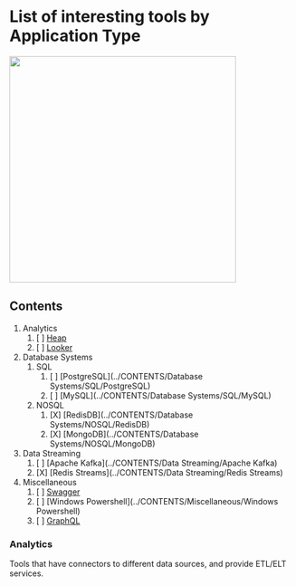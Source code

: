 # List of interesting tools by Application Type

<img src="https://octodex.github.com/images/privateinvestocat.jpg" width="400" height="400">

## Contents

1. Analytics
    1. [ ] [Heap](../CONTENTS/Analytics/Heap)
    2. [ ] [Looker](../CONTENTS/Analytics/Looker)
2. Database Systems
    1. SQL
        1. [ ] [PostgreSQL](../CONTENTS/Database Systems/SQL/PostgreSQL)
        2. [ ] [MySQL](../CONTENTS/Database Systems/SQL/MySQL)
    2. NOSQL
        1. [X] [RedisDB](../CONTENTS/Database Systems/NOSQL/RedisDB)
        2. [X] [MongoDB](../CONTENTS/Database Systems/NOSQL/MongoDB)
3. Data Streaming
    1. [ ] [Apache Kafka](../CONTENTS/Data Streaming/Apache Kafka)
    2. [X] [Redis Streams](../CONTENTS/Data Streaming/Redis Streams)
4. Miscellaneous
    1. [ ] [Swagger](../CONTENTS/Miscellaneous/Swagger)
    2. [ ] [Windows Powershell](../CONTENTS/Miscellaneous/Windows Powershell)
    3. [ ] [GraphQL](../CONTENTS/Miscellaneous/GraphQL)

### Analytics
Tools that have connectors to different data sources, and provide ETL/ELT services.


